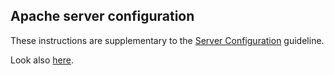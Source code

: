 ## Apache server configuration
These instructions are supplementary to the [Server Configuration](server-configuration.md) guideline.

Look also [here](https://github.com/atrocore/atrocore-docs/blob/master/en/administration/apache-server-configuration.md).
